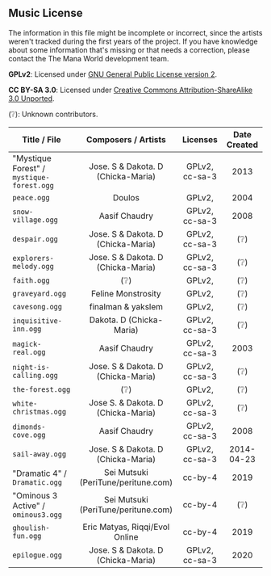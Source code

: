 ## Music License

The information in this file might be incomplete or incorrect,
since the artists weren't tracked during the first years of the project.
If you have knowledge about some information that's missing or that
needs a correction, please contact the The Mana World development team.

**GPLv2**: Licensed under [GNU General Public License version 2](
http://www.gnu.org/licenses/gpl-2.0.html).

**CC BY-SA 3.0**: Licensed under [Creative Commons Attribution-ShareAlike 3.0 Unported](
http://creativecommons.org/licenses/by-sa/3.0/).

(:grey_question:): Unknown contributors.


 Title / File | Composers / Artists | Licenses | Date Created
 ------------ |:-------------------:|:-------:|:-----------:
"Mystique Forest" / `mystique-forest.ogg`  | Jose. S & Dakota. D (Chicka-Maria)        | GPLv2, cc-sa-3           | 2013
`peace.ogg`                                | Doulos                                    | GPLv2,                   | 2004
`snow-village.ogg`                         | Aasif Chaudry                             | GPLv2, cc-sa-3           | 2008
`despair.ogg`                              | Jose. S & Dakota. D (Chicka-Maria)        | GPLv2, cc-sa-3           | (:grey_question:)
`explorers-melody.ogg`                     | Jose. S & Dakota. D (Chicka-Maria)        | GPLv2, cc-sa-3           | (:grey_question:)
`faith.ogg`                                | (:grey_question:)                         | GPLv2,                   | (:grey_question:)
`graveyard.ogg`                            | Feline Monstrosity                        | GPLv2,                   | (:grey_question:)
`cavesong.ogg`                             | finalman & yakslem                        | GPLv2,                   | (:grey_question:)
`inquisitive-inn.ogg`                      | Dakota. D (Chicka-Maria)                  | GPLv2, cc-sa-3           | (:grey_question:)
`magick-real.ogg`                          | Aasif Chaudry                             | GPLv2, cc-sa-3           | 2003
`night-is-calling.ogg`                     | Jose. S & Dakota. D (Chicka-Maria)        | GPLv2, cc-sa-3           | (:grey_question:)
`the-forest.ogg`                           | (:grey_question:)                         | GPLv2,                   | (:grey_question:)
`white-christmas.ogg`                      | Jose S. & Dakota. D (Chicka-Maria)        | GPLv2, cc-sa-3           | (:grey_question:)
`dimonds-cove.ogg`                         | Aasif Chaudry                             | GPLv2, cc-sa-3           | 2008
`sail-away.ogg`                            | Jose. S & Dakota. D (Chicka-Maria)        | GPLv2, cc-sa-3           | 2014-04-23
"Dramatic 4" / `Dramatic.ogg`              | Sei Mutsuki (PeriTune/peritune.com)       | cc-by-4                  | 2019
"Ominous 3 Active" / `ominous3.ogg`        | Sei Mutsuki (PeriTune/peritune.com)       | cc-by-4                  | (:grey_question:)
`ghoulish-fun.ogg`                         | Eric Matyas, Riqqi/Evol Online            | cc-by-4                  | 2019
`epilogue.ogg`                             | Jose. S & Dakota. D (Chicka-Maria)        | GPLv2, cc-sa-3           | 2020
